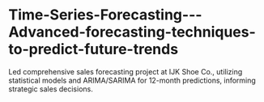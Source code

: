 # Time-Series-Forecasting---Advanced-forecasting-techniques-to-predict-future-trends
Led comprehensive sales forecasting project at IJK Shoe Co., utilizing statistical models and ARIMA/SARIMA for 12-month predictions, informing strategic sales decisions.
